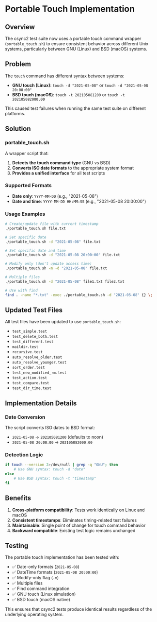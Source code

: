 # Portable Touch Implementation

## Overview

The csync2 test suite now uses a portable touch command wrapper (`portable_touch.sh`) to ensure consistent behavior across different Unix systems, particularly between GNU (Linux) and BSD (macOS) systems.

## Problem

The `touch` command has different syntax between systems:

- **GNU touch (Linux)**: `touch -d "2021-05-08"` or `touch -d "2021-05-08 20:00:00"`
- **BSD touch (macOS)**: `touch -t 202105081200` or `touch -t 202105082000.00`

This caused test failures when running the same test suite on different platforms.

## Solution

### portable_touch.sh

A wrapper script that:

1. **Detects the touch command type** (GNU vs BSD)
2. **Converts ISO date formats** to the appropriate system format
3. **Provides a unified interface** for all test scripts

### Supported Formats

- **Date only**: `YYYY-MM-DD` (e.g., "2021-05-08")
- **Date and time**: `YYYY-MM-DD HH:MM:SS` (e.g., "2021-05-08 20:00:00")

### Usage Examples

```bash
# Create/update file with current timestamp
./portable_touch.sh file.txt

# Set specific date
./portable_touch.sh -d "2021-05-08" file.txt

# Set specific date and time
./portable_touch.sh -d "2021-05-08 20:00:00" file.txt

# Modify only (don't update access time)
./portable_touch.sh -m -d "2021-05-08" file.txt

# Multiple files
./portable_touch.sh -d "2021-05-08" file1.txt file2.txt

# Use with find
find . -name "*.txt" -exec ./portable_touch.sh -d "2021-05-08" {} \;
```

## Updated Test Files

All test files have been updated to use `portable_touch.sh`:

- `test_simple.test`
- `test_delete_both.test`
- `test_different.test`
- `maildir.test`
- `recursive.test`
- `auto_resolve_older.test`
- `auto_resolve_younger.test`
- `sort_order.test`
- `test_new_modified_rm.test`
- `test_action.test`
- `test_compare.test`
- `test_dir_time.test`

## Implementation Details

### Date Conversion

The script converts ISO dates to BSD format:

- `2021-05-08` → `202105081200` (defaults to noon)
- `2021-05-08 20:00:00` → `202105082000.00`

### Detection Logic

```bash
if touch --version 2>/dev/null | grep -q "GNU"; then
    # Use GNU syntax: touch -d "date"
else
    # Use BSD syntax: touch -t "timestamp"
fi
```

## Benefits

1. **Cross-platform compatibility**: Tests work identically on Linux and macOS
2. **Consistent timestamps**: Eliminates timing-related test failures
3. **Maintainable**: Single point of change for touch command behavior
4. **Backward compatible**: Existing test logic remains unchanged

## Testing

The portable touch implementation has been tested with:

- ✅ Date-only formats (`2021-05-08`)
- ✅ DateTime formats (`2021-05-08 20:00:00`)
- ✅ Modify-only flag (`-m`)
- ✅ Multiple files
- ✅ Find command integration
- ✅ GNU touch (Linux simulation)
- ✅ BSD touch (macOS native)

This ensures that csync2 tests produce identical results regardless of the underlying operating system.
